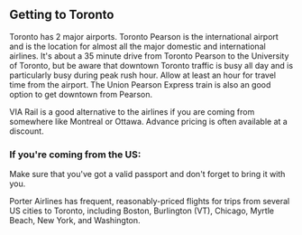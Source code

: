 ## Getting to Toronto

Toronto has 2 major airports. Toronto Pearson is the international airport and is the location for almost all the major domestic and international airlines. It's about a 35 minute drive from Toronto Pearson to the University of Toronto, but be aware that downtown Toronto traffic is busy all day and is particularly busy during peak rush hour. Allow at least an hour for travel time from the airport. The Union Pearson Express train is also an good option to get downtown from Pearson.

VIA Rail is a good alternative to the airlines if you are coming from somewhere like Montreal or Ottawa. Advance pricing is often available at a discount.

### If you're coming from the US:

Make sure that you've got a valid passport and don't forget to bring it with you.

Porter Airlines has frequent, reasonably-priced flights for trips from several US cities to Toronto, including Boston, Burlington (VT), Chicago, Myrtle Beach, New York, and Washington.
